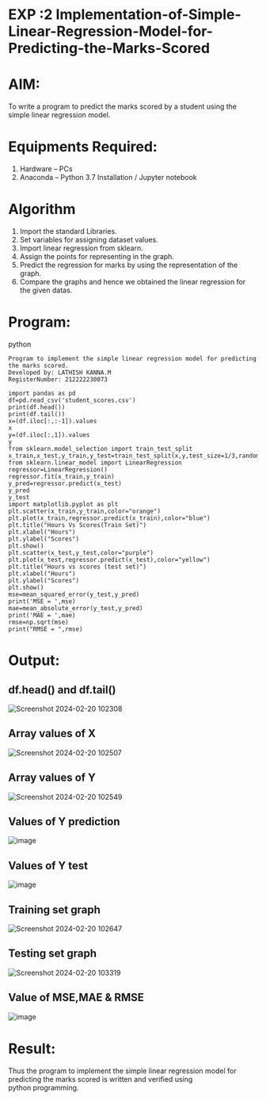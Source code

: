 # EXP :2 Implementation-of-Simple-Linear-Regression-Model-for-Predicting-the-Marks-Scored

# AIM:
To write a program to predict the marks scored by a student using the simple linear regression model.

# Equipments Required:
1. Hardware – PCs
2. Anaconda – Python 3.7 Installation / Jupyter notebook

# Algorithm
1. Import the standard Libraries.
2. Set variables for assigning dataset values.
3. Import linear regression from sklearn.
4. Assign the points for representing in the graph.
5. Predict the regression for marks by using the representation of the graph.
6. Compare the graphs and hence we obtained the linear regression for the given datas.

# Program:
python
```
Program to implement the simple linear regression model for predicting the marks scored.
Developed by: LATHISH KANNA.M
RegisterNumber: 212222230073

import pandas as pd
df=pd.read_csv('student_scores.csv')
print(df.head())
print(df.tail())
x=(df.iloc[:,:-1]).values
x
y=(df.iloc[:,1]).values
y
from sklearn.model_selection import train_test_split
x_train,x_test,y_train,y_test=train_test_split(x,y,test_size=1/3,random_state=0)
from sklearn.linear_model import LinearRegression
regressor=LinearRegression()
regressor.fit(x_train,y_train)
y_pred=regressor.predict(x_test)
y_pred
y_test
import matplotlib.pyplot as plt
plt.scatter(x_train,y_train,color="orange")
plt.plot(x_train,regressor.predict(x_train),color="blue")
plt.title("Hours Vs Scores(Train Set)")
plt.xlabel("Hours")
plt.ylabel("Scores")
plt.show()
plt.scatter(x_test,y_test,color="purple")
plt.plot(x_test,regressor.predict(x_test),color="yellow")
plt.title("Hours vs scores (test set)")
plt.xlabel("Hours")
plt.ylabel("Scores")
plt.show()
mse=mean_squared_error(y_test,y_pred)
print('MSE = ',mse)
mae=mean_absolute_error(y_test,y_pred)
print('MAE = ',mae)
rmse=np.sqrt(mse)
print("RMSE = ",rmse)
```

# Output:

## df.head() and df.tail()
![Screenshot 2024-02-20 102308](https://github.com/Hariveeraprasad-2006/Implementation-of-Simple-Linear-Regression-Model-for-Predicting-the-Marks-Scored/assets/145049988/b8510e62-cdb5-4bcb-934f-97e0be965990)
## Array values of X
![Screenshot 2024-02-20 102507](https://github.com/Hariveeraprasad-2006/Implementation-of-Simple-Linear-Regression-Model-for-Predicting-the-Marks-Scored/assets/145049988/27467469-ee6d-451b-b62c-1f5dfc544a5c)
## Array values of Y
![Screenshot 2024-02-20 102549](https://github.com/Hariveeraprasad-2006/Implementation-of-Simple-Linear-Regression-Model-for-Predicting-the-Marks-Scored/assets/145049988/80d0ebe8-14c1-41bd-aa1d-05b32670d003)
## Values of Y prediction
![image](https://github.com/Hariveeraprasad-2006/Implementation-of-Simple-Linear-Regression-Model-for-Predicting-the-Marks-Scored/assets/145049988/ba471633-9e4e-4f6b-8a35-3c917453006f)
## Values of Y test
![image](https://github.com/Hariveeraprasad-2006/Implementation-of-Simple-Linear-Regression-Model-for-Predicting-the-Marks-Scored/assets/145049988/c9ef0661-3d82-4b6a-9cdc-a3e41f69fca6)
## Training set graph
![Screenshot 2024-02-20 102647](https://github.com/Hariveeraprasad-2006/Implementation-of-Simple-Linear-Regression-Model-for-Predicting-the-Marks-Scored/assets/145049988/f09332bc-b092-4ea9-80ae-de7494dd1076)
## Testing set graph
![Screenshot 2024-02-20 103319](https://github.com/Hariveeraprasad-2006/Implementation-of-Simple-Linear-Regression-Model-for-Predicting-the-Marks-Scored/assets/145049988/21fbef8c-faa4-41b6-9947-2d9f1d3fcab4)
## Value of MSE,MAE & RMSE

![image](https://github.com/lathishlathish/Implementation-of-Simple-Linear-Regression-Model-for-Predicting-the-Marks-Scored/assets/120359170/993aa8d6-1448-4b58-b4fe-dfd85fc52009)

# Result:
Thus the program to implement the simple linear regression model for predicting the marks scored is written and verified using python programming.
